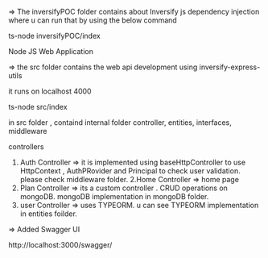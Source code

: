 => The inversifyPOC folder contains about   Inversify js dependency injection 
where u can run that by using the below command

ts-node inversifyPOC/index 




Node JS  Web Application 

=> the src folder contains the web api development using inversify-express-utils

it runs on localhost 4000

  ts-node src/index

in src folder , containd internal folder controller, entities, interfaces, middleware

controllers
 
 1. Auth Controller  => it is implemented using baseHttpController to use HttpContext , AuthPRovider and Principal to check user validation. please check middleware folder.
 2.Home Controller => home page
 3. Plan Controller => its a custom controller . CRUD operations on mongoDB. mongoDB implementation in mongoDB folder.
 4. user Controller => uses TYPEORM. u can see TYPEORM implementation in entities foilder.


=>  Added Swagger UI 

http://localhost:3000/swagger/